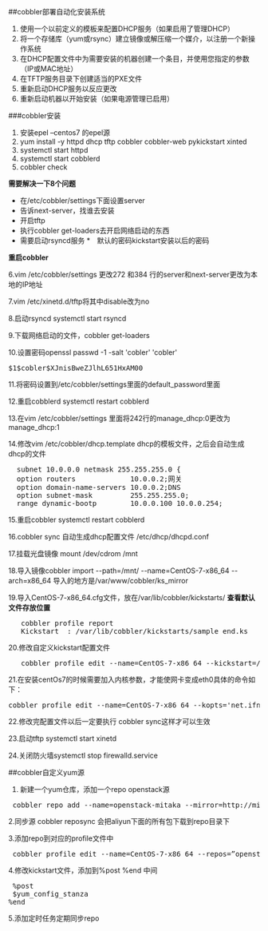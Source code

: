 ##cobbler部署自动化安装系统

1.	使用一个以前定义的模板来配置DHCP服务（如果启用了管理DHCP）
2.	将一个存储库（yum或rsync）建立镜像或解压缩一个媒介，以注册一个新操作系统
3.	在DHCP配置文件中为需要安装的机器创建一个条目，并使用您指定的参数（IP或MAC地址）
4.	在TFTP服务目录下创建适当的PXE文件
5.	重新启动DHCP服务以反应更改
6.	重新启动机器以开始安装（如果电源管理已启用）


###cobbler安装

1.	安装epel –centos7 的epel源
2.	yum install -y httpd dhcp tftp cobbler cobbler-web pykickstart xinted
3.	systemctl 	start httpd
4.	systemctl start cobblerd
5.	cobbler check

**需要解决一下8个问题**

* 在/etc/cobbler/settings下面设置server
* 告诉next-server，找谁去安装
* 开启tftp
* 执行cobbler get-loaders去开启网络启动的东西
* 需要启动rsyncd服务
*　默认的密码kickstart安装以后的密码

**重启cobbler** 

6.vim /etc/cobbler/settings 更改272 和384 行的server和next-server更改为本地的IP地址

7.vim /etc/xinetd.d/tftp将其中disable改为no

8.启动rsyncd systemctl start rsyncd

9.下载网络启动的文件，cobbler get-loaders

10.设置密码openssl passwd -1 -salt 'cobler' 'cobler'

<pre>
$1$cobler$XJnisBweZJlhL651HxAM00
</pre>

11.将密码设置到/etc/cobbler/settings里面的default_password里面

12.重启cobblerd systemctl restart cobblerd

13.在vim /etc/cobbler/settings 里面将242行的manage_dhcp:0更改为manage_dhcp:1
   
14.修改vim /etc/cobbler/dhcp.template dhcp的模板文件，之后会自动生成dhcp的文件

<pre>
  subnet 10.0.0.0 netmask 255.255.255.0 {
  option routers             10.0.0.2;网关
  option domain-name-servers 10.0.0.2;DNS
  option subnet-mask         255.255.255.0;
  range dynamic-bootp        10.0.0.100 10.0.0.254;
</pre>

15.重启cobbler systemctl restart cobblerd

16.cobbler sync 自动生成dhcp配置文件 /etc/dhcp/dhcpd.conf

17.挂载光盘镜像 mount /dev/cdrom /mnt

18.导入镜像cobbler import --path=/mnt/ --name=CentOS-7-x86_64 --arch=x86_64 导入的地方是/var/www/cobbler/ks_mirror 

19.导入CentOS-7-x86_64.cfg文件，放在/var/lib/cobbler/kickstarts/
**查看默认文件存放位置**
<pre>
   cobbler profile report 
   Kickstart  : /var/lib/cobbler/kickstarts/sample_end.ks
</pre>

20.修改自定义kickstart配置文件

<pre>
   cobbler profile edit --name=CentOS-7-x86_64 --kickstart=/var/lib/cobbler/kickstarts/CentOS-7-x86_64.cfg
</pre>

21.在安装centOs7的时候需要加入内核参数，才能使网卡变成eth0具体的命令如下：

<pre>
cobbler profile edit --name=CentOS-7-x86_64 --kopts='net.ifnames=0 biosdevname=0'
</pre>
22.修改完配置文件以后一定要执行 cobbler sync这样才可以生效

23.启动tftp  systemctl start xinetd

24.关闭防火墙systemctl stop firewalld.service

##cobbler自定义yum源
1. 新建一个yum仓库，添加一个repo openstack源

<pre>
 cobbler repo add --name=openstack-mitaka --mirror=http://mirrors.aliyun.com/centos/7.2.1511/cloud/x86_64/openstack-mitaka/ --arch=x86_64 --breed=yum
</pre>
2.同步源 cobbler reposync 会把aliyun下面的所有包下载到repo目录下

3.添加repo到对应的profile文件中

<pre>
 cobbler profile edit --name=CentOS-7-x86_64 --repos=”openstack-mitaka”
</pre>

4.修改kickstart文件，添加到%post  %end 中间

<pre>
 %post
 $yum_config_stanza
%end
</pre>

5.添加定时任务定期同步repo